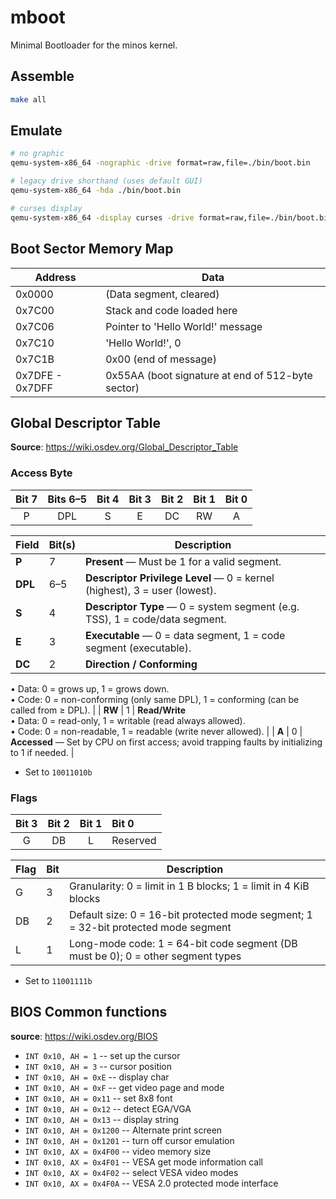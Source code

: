 # mboot

Minimal Bootloader for the minos kernel.

## Assemble

```bash
make all
```

## Emulate

```bash
# no graphic
qemu-system-x86_64 -nographic -drive format=raw,file=./bin/boot.bin

# legacy drive shorthand (uses default GUI)
qemu-system-x86_64 -hda ./bin/boot.bin

# curses display
qemu-system-x86_64 -display curses -drive format=raw,file=./bin/boot.bin
```

## Boot Sector Memory Map

Address      | Data
-------------|-----------
0x0000       | (Data segment, cleared)
0x7C00       | Stack and code loaded here
0x7C06       | Pointer to 'Hello World!' message
0x7C10       | 'Hello World!', 0 
0x7C1B       | 0x00 (end of message)
0x7DFE - 0x7DFF | 0x55AA (boot signature at end of 512-byte sector)

## Global Descriptor Table

**Source**: https://wiki.osdev.org/Global_Descriptor_Table

### Access Byte

| Bit 7 | Bits 6–5 | Bit 4 | Bit 3 | Bit 2 | Bit 1 | Bit 0 |
|:-----:|:--------:|:-----:|:-----:|:-----:|:-----:|:-----:|
|   P   |   DPL    |   S   |   E   |   DC  |   RW  |   A   |


| Field | Bit(s) | Description |
|-------|--------|-------------|
| **P** | 7      | **Present** — Must be 1 for a valid segment. |
| **DPL** | 6–5   | **Descriptor Privilege Level** — 0 = kernel (highest), 3 = user (lowest). |
| **S** | 4      | **Descriptor Type** — 0 = system segment (e.g. TSS), 1 = code/data segment. |
| **E** | 3      | **Executable** — 0 = data segment, 1 = code segment (executable). |
| **DC** | 2      | **Direction / Conforming**  
• Data: 0 = grows up, 1 = grows down.  
• Code: 0 = non-conforming (only same DPL), 1 = conforming (can be called from ≥ DPL). |
| **RW** | 1      | **Read/Write**  
• Data: 0 = read-only, 1 = writable (read always allowed).  
• Code: 0 = non-readable, 1 = readable (write never allowed). |
| **A** | 0      | **Accessed** — Set by CPU on first access; avoid trapping faults by initializing to 1 if needed. |

- Set to `10011010b`

### Flags

| Bit 3 | Bit 2 | Bit 1 | Bit 0    |
|:-----:|:-----:|:-----:|:---------|
|   G   |   DB  |   L   | Reserved |

| Flag | Bit | Description                                                                          |
|------|-----|--------------------------------------------------------------------------------------|
| G    | 3   | Granularity: 0 = limit in 1 B blocks; 1 = limit in 4 KiB blocks                     |
| DB   | 2   | Default size: 0 = 16-bit protected mode segment; 1 = 32-bit protected mode segment  |
| L    | 1   | Long-mode code: 1 = 64-bit code segment (DB must be 0); 0 = other segment types      |

- Set to `11001111b`

## BIOS Common functions
**source**: https://wiki.osdev.org/BIOS

* `INT 0x10, AH = 1` -- set up the cursor
* `INT 0x10, AH = 3` -- cursor position
* `INT 0x10, AH = 0xE` -- display char
* `INT 0x10, AH = 0xF` -- get video page and mode
* `INT 0x10, AH = 0x11` -- set 8x8 font
* `INT 0x10, AH = 0x12` -- detect EGA/VGA
* `INT 0x10, AH = 0x13` -- display string
* `INT 0x10, AH = 0x1200` -- Alternate print screen
* `INT 0x10, AH = 0x1201` -- turn off cursor emulation
* `INT 0x10, AX = 0x4F00` -- video memory size
* `INT 0x10, AX = 0x4F01` -- VESA get mode information call
* `INT 0x10, AX = 0x4F02` -- select VESA video modes
* `INT 0x10, AX = 0x4F0A` -- VESA 2.0 protected mode interface
